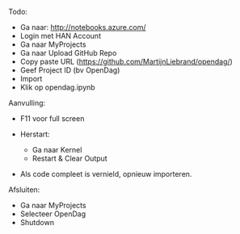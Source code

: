Todo:

- Ga naar: http://notebooks.azure.com/
- Login met HAN Account
- Ga naar MyProjects
- Ga naar Upload GitHub Repo
- Copy paste URL (https://github.com/MartijnLiebrand/opendag/)
- Geef Project ID (bv OpenDag)
- Import
- Klik op opendag.ipynb

Aanvulling:

- F11 voor full screen
- Herstart: 
  - Ga naar Kernel
  - Restart & Clear Output

- Als code compleet is vernield, opnieuw importeren.

Afsluiten:

- Ga naar MyProjects
- Selecteer OpenDag
- Shutdown

